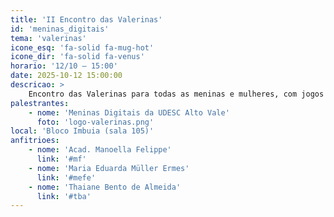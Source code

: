 ```yaml
---
title: 'II Encontro das Valerinas'
id: 'meninas_digitais'
tema: 'valerinas'
icone_esq: 'fa-solid fa-mug-hot'
icone_dir: 'fa-solid fa-venus'
horario: '12/10 – 15:00'
date: 2025-10-12 15:00:00
descricao: >
    Encontro das Valerinas para todas as meninas e mulheres, com jogos temáticos, café especial e muita conversa.
palestrantes:
    - nome: 'Meninas Digitais da UDESC Alto Vale'
      foto: 'logo-valerinas.png'
local: 'Bloco Imbuia (sala 105)'
anfitrioes:
    - nome: 'Acad. Manoella Felippe'
      link: '#mf'
    - nome: 'Maria Eduarda Müller Ermes'
      link: '#mefe'
    - nome: 'Thaiane Bento de Almeida'
      link: '#tba'
---
```

